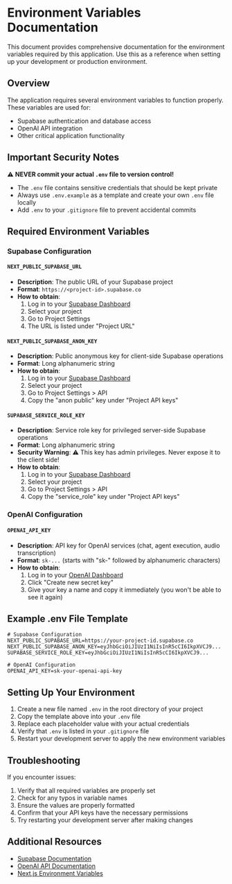 # Environment Variables Documentation

This document provides comprehensive documentation for the environment variables required by this application. Use this as a reference when setting up your development or production environment.

## Overview

The application requires several environment variables to function properly. These variables are used for:
- Supabase authentication and database access
- OpenAI API integration
- Other critical application functionality

## Important Security Notes

⚠️ **NEVER commit your actual `.env` file to version control!**
- The `.env` file contains sensitive credentials that should be kept private
- Always use `.env.example` as a template and create your own `.env` file locally
- Add `.env` to your `.gitignore` file to prevent accidental commits

## Required Environment Variables

### Supabase Configuration

#### `NEXT_PUBLIC_SUPABASE_URL`
- **Description**: The public URL of your Supabase project
- **Format**: `https://<project-id>.supabase.co`
- **How to obtain**:
  1. Log in to your [Supabase Dashboard](https://app.supabase.com)
  2. Select your project
  3. Go to Project Settings
  4. The URL is listed under "Project URL"

#### `NEXT_PUBLIC_SUPABASE_ANON_KEY`
- **Description**: Public anonymous key for client-side Supabase operations
- **Format**: Long alphanumeric string
- **How to obtain**:
  1. Log in to your [Supabase Dashboard](https://app.supabase.com)
  2. Select your project
  3. Go to Project Settings > API
  4. Copy the "anon public" key under "Project API keys"

#### `SUPABASE_SERVICE_ROLE_KEY`
- **Description**: Service role key for privileged server-side Supabase operations
- **Format**: Long alphanumeric string
- **Security Warning**: ⚠️ This key has admin privileges. Never expose it to the client side!
- **How to obtain**:
  1. Log in to your [Supabase Dashboard](https://app.supabase.com)
  2. Select your project
  3. Go to Project Settings > API
  4. Copy the "service_role" key under "Project API keys"

### OpenAI Configuration

#### `OPENAI_API_KEY`
- **Description**: API key for OpenAI services (chat, agent execution, audio transcription)
- **Format**: `sk-...` (starts with "sk-" followed by alphanumeric characters)
- **How to obtain**:
  1. Log in to your [OpenAI Dashboard](https://platform.openai.com/account/api-keys)
  2. Click "Create new secret key"
  3. Give your key a name and copy it immediately (you won't be able to see it again)

## Example .env File Template

```env
# Supabase Configuration
NEXT_PUBLIC_SUPABASE_URL=https://your-project-id.supabase.co
NEXT_PUBLIC_SUPABASE_ANON_KEY=eyJhbGciOiJIUzI1NiIsInR5cCI6IkpXVCJ9...
SUPABASE_SERVICE_ROLE_KEY=eyJhbGciOiJIUzI1NiIsInR5cCI6IkpXVCJ9...

# OpenAI Configuration
OPENAI_API_KEY=sk-your-openai-api-key
```

## Setting Up Your Environment

1. Create a new file named `.env` in the root directory of your project
2. Copy the template above into your `.env` file
3. Replace each placeholder value with your actual credentials
4. Verify that `.env` is listed in your `.gitignore` file
5. Restart your development server to apply the new environment variables

## Troubleshooting

If you encounter issues:
1. Verify that all required variables are properly set
2. Check for any typos in variable names
3. Ensure the values are properly formatted
4. Confirm that your API keys have the necessary permissions
5. Try restarting your development server after making changes

## Additional Resources

- [Supabase Documentation](https://supabase.com/docs)
- [OpenAI API Documentation](https://platform.openai.com/docs)
- [Next.js Environment Variables](https://nextjs.org/docs/basic-features/environment-variables)

